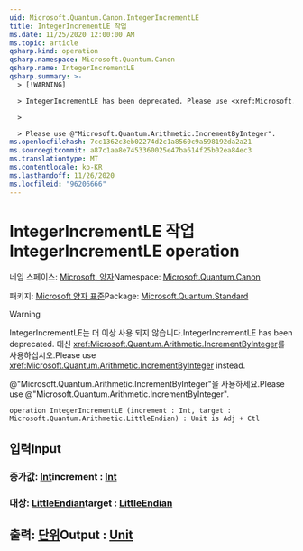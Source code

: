 ```yaml
---
uid: Microsoft.Quantum.Canon.IntegerIncrementLE
title: IntegerIncrementLE 작업
ms.date: 11/25/2020 12:00:00 AM
ms.topic: article
qsharp.kind: operation
qsharp.namespace: Microsoft.Quantum.Canon
qsharp.name: IntegerIncrementLE
qsharp.summary: >-
  > [!WARNING]

  > IntegerIncrementLE has been deprecated. Please use <xref:Microsoft.Quantum.Arithmetic.IncrementByInteger> instead.

  >

  > Please use @"Microsoft.Quantum.Arithmetic.IncrementByInteger".
ms.openlocfilehash: 7cc1362c3eb02274d2c1a8560c9a598192da2a21
ms.sourcegitcommit: a87c1aa8e7453360025e47ba614f25b02ea84ec3
ms.translationtype: MT
ms.contentlocale: ko-KR
ms.lasthandoff: 11/26/2020
ms.locfileid: "96206666"
---
```

# <a name="integerincrementle-operation"></a><span data-ttu-id="07b08-102">IntegerIncrementLE 작업</span><span class="sxs-lookup"><span data-stu-id="07b08-102">IntegerIncrementLE operation</span></span>

<span data-ttu-id="07b08-103">네임 스페이스: [Microsoft. 양자](xref:Microsoft.Quantum.Canon)</span><span class="sxs-lookup"><span data-stu-id="07b08-103">Namespace: [Microsoft.Quantum.Canon](xref:Microsoft.Quantum.Canon)</span></span>

<span data-ttu-id="07b08-104">패키지: [Microsoft 양자 표준](https://nuget.org/packages/Microsoft.Quantum.Standard)</span><span class="sxs-lookup"><span data-stu-id="07b08-104">Package: [Microsoft.Quantum.Standard](https://nuget.org/packages/Microsoft.Quantum.Standard)</span></span>


> [!WARNING]
> <span data-ttu-id="07b08-105">IntegerIncrementLE는 더 이상 사용 되지 않습니다.</span><span class="sxs-lookup"><span data-stu-id="07b08-105">IntegerIncrementLE has been deprecated.</span></span> <span data-ttu-id="07b08-106">대신 <xref:Microsoft.Quantum.Arithmetic.IncrementByInteger>를 사용하십시오.</span><span class="sxs-lookup"><span data-stu-id="07b08-106">Please use <xref:Microsoft.Quantum.Arithmetic.IncrementByInteger> instead.</span></span>
>
> <span data-ttu-id="07b08-107">@"Microsoft.Quantum.Arithmetic.IncrementByInteger"을 사용하세요.</span><span class="sxs-lookup"><span data-stu-id="07b08-107">Please use @"Microsoft.Quantum.Arithmetic.IncrementByInteger".</span></span>



```qsharp
operation IntegerIncrementLE (increment : Int, target : Microsoft.Quantum.Arithmetic.LittleEndian) : Unit is Adj + Ctl
```


## <a name="input"></a><span data-ttu-id="07b08-108">입력</span><span class="sxs-lookup"><span data-stu-id="07b08-108">Input</span></span>

### <a name="increment--int"></a><span data-ttu-id="07b08-109">증가값: [Int](xref:microsoft.quantum.lang-ref.int)</span><span class="sxs-lookup"><span data-stu-id="07b08-109">increment : [Int](xref:microsoft.quantum.lang-ref.int)</span></span>




### <a name="target--littleendian"></a><span data-ttu-id="07b08-110">대상: [LittleEndian](xref:Microsoft.Quantum.Arithmetic.LittleEndian)</span><span class="sxs-lookup"><span data-stu-id="07b08-110">target : [LittleEndian](xref:Microsoft.Quantum.Arithmetic.LittleEndian)</span></span>





## <a name="output--unit"></a><span data-ttu-id="07b08-111">출력: [단위](xref:microsoft.quantum.lang-ref.unit)</span><span class="sxs-lookup"><span data-stu-id="07b08-111">Output : [Unit](xref:microsoft.quantum.lang-ref.unit)</span></span>

